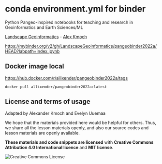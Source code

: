 # conda environment.yml for binder

Python Pangeo-inspired notebooks for teaching and research in Geoinformatics and Earth Sciences/ML

[Landscape Geoinformatics](https://landscape-geoinformatics.ut.ee) - [Alex Kmoch](https://kodu.ut.ee/~kmoch/)


https://mybinder.org/v2/gh/LandscapeGeoinformatics/pangeobinder2022a/HEAD?labpath=index.ipynb

## Docker image local

https://hub.docker.com/r/allixender/pangeobinder2022a/tags

```
docker pull allixender/pangeobinder2022a:latest
```

## License and terms of usage

Adapted by Alexander Kmoch and Evelyn Uuemaa

We hope that the materials provided here would be helpful for others. Thus, we share all the lesson materials openly, and also our source codes and lesson materials are openly available.

**These materials and code snippets are licensed** with **Creative Commons Attribution 4.0 International licence** and **MIT license**.

<a rel="license" href="http://creativecommons.org/licenses/by/4.0/"><img alt="Creative Commons License" style="border-width:0" align="left" src="https://i.creativecommons.org/l/by/4.0/88x31.png" /></a>
